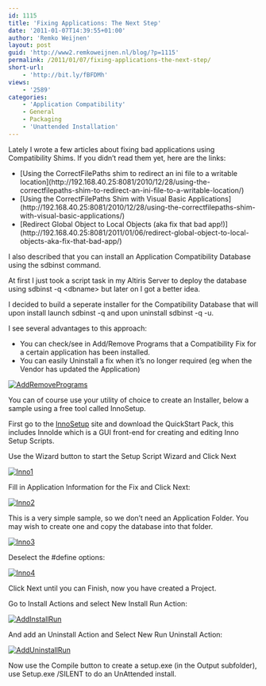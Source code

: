 ```yaml
---
id: 1115
title: 'Fixing Applications: The Next Step'
date: '2011-01-07T14:39:55+01:00'
author: 'Remko Weijnen'
layout: post
guid: 'http://www2.remkoweijnen.nl/blog/?p=1115'
permalink: /2011/01/07/fixing-applications-the-next-step/
short-url:
    - 'http://bit.ly/fBFDMh'
views:
    - '2589'
categories:
    - 'Application Compatibility'
    - General
    - Packaging
    - 'Unattended Installation'
---
```


Lately I wrote a few articles about fixing bad applications using Compatibility Shims. If you didn’t read them yet, here are the links:

- <div>[Using the CorrectFilePaths shim to redirect an ini file to a writable location](http://192.168.40.25:8081/2010/12/28/using-the-correctfilepaths-shim-to-redirect-an-ini-file-to-a-writable-location/)</div>
- <div>[Using the CorrectFilePaths Shim with Visual Basic Applications](http://192.168.40.25:8081/2010/12/28/using-the-correctfilepaths-shim-with-visual-basic-applications/)</div>
- <div>[Redirect Global Object to Local Objects (aka fix that bad app!)](http://192.168.40.25:8081/2011/01/06/redirect-global-object-to-local-objects-aka-fix-that-bad-app/)</div>

I also described that you can install an Application Compatibility Database using the sdbinst command.

At first I just took a script task in my Altiris Server to deploy the database using sdbinst -q &lt;dbname&gt; but later on I got a better idea.

I decided to build a seperate installer for the Compatibility Database that will upon install launch sdbinst -q and upon uninstall sdbinst -q -u.

I see several advantages to this approach:

- <div>You can check/see in Add/Remove Programs that a Compatibility Fix for a certain application has been installed.</div>
- <div>You can easily Uninstall a fix when it’s no longer required (eg when the Vendor has updated the Application)</div>

[![AddRemovePrograms](http://192.168.40.25:8081/wp-content/uploads/2011/01/addremoveprograms-small2.png)](http://192.168.40.25:8081/wp-content/uploads/2011/01/addremoveprograms.png)

You can of course use your utility of choice to create an Installer, below a sample using a free tool called InnoSetup.

First go to the [InnoSetup](http://www.jrsoftware.org/isinfo.php) site and download the QuickStart Pack, this includes InnoIde which is a GUI front-end for creating and editing Inno Setup Scripts.

Use the Wizard button to start the Setup Script Wizard and Click Next

[![Inno1](http://192.168.40.25:8081/wp-content/uploads/2011/01/inno1-small2.png)](http://192.168.40.25:8081/wp-content/uploads/2011/01/inno1.png)

Fill in Application Information for the Fix and Click Next:

[![Inno2](http://192.168.40.25:8081/wp-content/uploads/2011/01/inno2-small2.png)](http://192.168.40.25:8081/wp-content/uploads/2011/01/inno2.png)

This is a very simple sample, so we don’t need an Application Folder. You may wish to create one and copy the database into that folder.

[![Inno3](http://192.168.40.25:8081/wp-content/uploads/2011/01/inno3-small2.png)](http://192.168.40.25:8081/wp-content/uploads/2011/01/inno3.png)

Deselect the #define options:

[![Inno4](http://192.168.40.25:8081/wp-content/uploads/2011/01/inno4-small1.png)](http://192.168.40.25:8081/wp-content/uploads/2011/01/inno4.png)

Click Next until you can Finish, now you have created a Project.

Go to Install Actions and select New Install Run Action:

[![AddInstallRun](http://192.168.40.25:8081/wp-content/uploads/2011/01/addinstallrun-small1.png)](http://192.168.40.25:8081/wp-content/uploads/2011/01/addinstallrun.png)

And add an Uninstall Action and Select New Run Uninstall Action:

[![AddUninstallRun](http://192.168.40.25:8081/wp-content/uploads/2011/01/adduninstallrun-small1.png)](http://192.168.40.25:8081/wp-content/uploads/2011/01/adduninstallrun.png)

Now use the Compile button to create a setup.exe (in the Output subfolder), use Setup.exe /SILENT to do an UnAttended install.